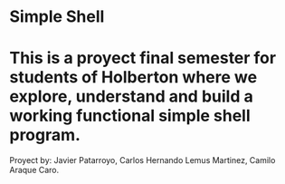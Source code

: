 Simple Shell
========
This is a proyect final semester for students of Holberton where we explore, understand and build a working functional simple shell program.
========
Proyect by: Javier Patarroyo, Carlos Hernando Lemus Martinez, Camilo Araque Caro.
